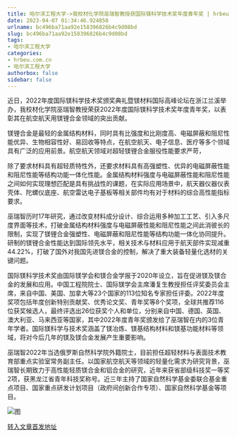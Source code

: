 ```yaml
---
title: 哈尔滨工程大学->我校材化学院巫瑞智教授获国际镁科学技术奖年度青年奖 | hrbeu.com.cn
date: 2023-04-07 01:34:46.924850
urlname: bc496ba71aa92e158396826b4c9d08bd
slug: bc496ba71aa92e158396826b4c9d08bd
tags: 
- 哈尔滨工程大学
categories:
- hrbeu.com.cn
- 哈尔滨工程大学
authorbox: false
sidebar: false
---
```

近日，2022年度国际镁科学技术奖颁奖典礼暨镁材料国际高峰论坛在浙江兰溪举办，我校材化学院巫瑞智教授荣获2022年度国际镁科学技术奖年度青年奖，以表彰其在航空航天用镁锂合金领域的突出贡献。

镁锂合金是最轻的金属结构材料，同时具有比强度和比刚度高、电磁屏蔽和阻尼性能优异、生物相容性好、易回收等特点，在航空航天、电子信息、医疗等多个领域具有广泛的应用前景。航空航天领域对超轻镁锂合金服役性能要求严苛，
<!--more-->
除了要求材料具有超轻质特性外，还要求材料具有高强塑性、优异的电磁屏蔽性能和阻尼性能等结构功能一体化性能。金属结构材料强度与电磁屏蔽性能和阻尼性能之间如何实现理想匹配是具有挑战性的课题，在实际应用场景中，航天器仪器仪表壳体、陀螺仪底座、航空雷达电子基板等相关部件均有对于材料的综合高性能指标要求。

巫瑞智历时17年研究，通过改变材料成分设计、综合运用多种加工工艺、引入多尺度界面等技术，打破金属结构材料强度与电磁屏蔽性能和阻尼性能之间此消彼长的限制，实现了镁锂合金强塑性、电磁屏蔽和阻尼性能等结构功能一体化协同提升。研制的镁锂合金性能达到国际领先水平，相关技术与材料应用于航天部件实现减重44.22%，打破了国外对我国先进镁合金的控制，解决了重大装备轻量化选材的关键问题。

国际镁科学技术奖由国际镁学会和镁合金学报于2020年设立，旨在促进镁及镁合金的发展和应用。中国工程院院士、国际镁学会主席潘复生教授担任评奖委员会主席，来自中国、美国、加拿大等23个国家的113位知名专家担任评委。2022年度奖项包括年度创新特别贡献奖、优秀论文奖、青年奖等8个奖项，全球共推荐116位获奖候选人，最终评选出26位获奖个人和单位，分别来自中国、德国、英国、澳大利亚、马来西亚等国家，其中2022年度青年奖颁发给了巫瑞智在内的3位青年学者。国际镁科学与技术奖涵盖了镁冶炼、镁基结构材料和镁基功能材料等领域，将对今后几年的镁及镁合金发展产生重要影响。

巫瑞智2022年当选俄罗斯自然科学院外籍院士，目前担任超轻材料与表面技术教育部重点实验室常务副主任。以国家航空航天等领域的轻量化需求为研究背景，巫瑞智长期致力于高性能轻质镁合金和铝合金的研究，近年来获省部级科技奖一等奖2项，获黑龙江省青年科技奖称号。近三年主持了国家自然科学基金委联合基金重点项目、国家重点研发计划项目（政府间创新合作专项）、国家自然科学基金等项目。

![图](http://gongxue.cn/__local/8/0D/21/B8D05E250AABCCE2E700313E6E5_5CDB2B88_3E930.jpg)

[转入文章首发地址](http://gongxue.cn/info/1141/75106.htm)